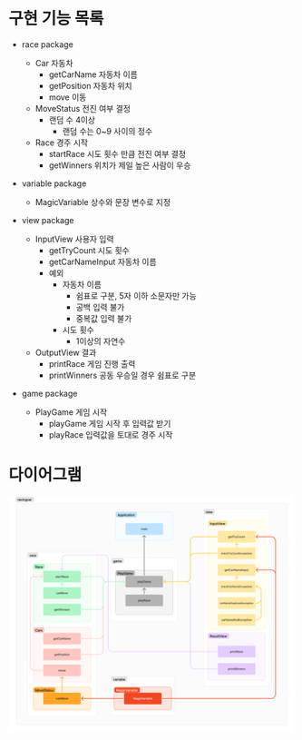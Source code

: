 # 구현 기능 목록
- race package
  - Car 자동차
    - getCarName 자동차 이름
    - getPosition 자동차 위치
    - move 이동
  - MoveStatus 전진 여부 결정
    - 랜덤 수 4이상
      - 랜덤 수는 0~9 사이의 정수
  - Race 경주 시작
    - startRace 시도 횟수 만큼 전진 여부 결정
    - getWinners 위치가 제일 높은 사람이 우승

- variable package
  - MagicVariable 상수와 문장 변수로 지정

- view package
  - InputView 사용자 입력
    - getTryCount 시도 횟수
    - getCarNameInput 자동차 이름
    - 예외
      - 자동차 이름
        - 쉼표로 구분, 5자 이하 소문자만 가능
        - 공백 입력 불가
        - 중복값 입력 불가
      - 시도 횟수
        - 1이상의 자연수
  - OutputView 결과
    - printRace 게임 진행 출력
    - printWinners 공동 우승일 경우 쉼표로 구분

- game package
  - PlayGame 게임 시작
    - playGame 게임 시작 후 입력값 받기
    - playRace 입력값을 토대로 경주 시작

# 다이어그램
![diagram](./racingcar-diagram.png)
